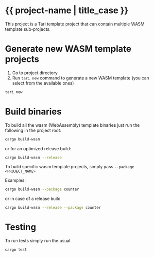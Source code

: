 # {{ project-name | title_case }}

This project is a Tari template project that can contain multiple WASM template sub-projects.

# Generate new WASM template projects

1. Go to project directory
2. Run `tari new` command to generate a new WASM template (you can select from the available ones)
```sh
tari new
```

# Build binaries
To build all the wasm (WebAssembly) template binaries just run the following in the project root:
```sh
cargo build-wasm
```
or for an optimized release build:
```sh
cargo build-wasm --release
```

To build specific wasm template projects, simply pass `--package <PROJECT_NAME>`

Examples:
```sh
cargo build-wasm --package counter
```

or in case of a release build

```sh
cargo build-wasm --release --package counter
```

# Testing

To run tests simply run the usual
```sh
cargo test
```

